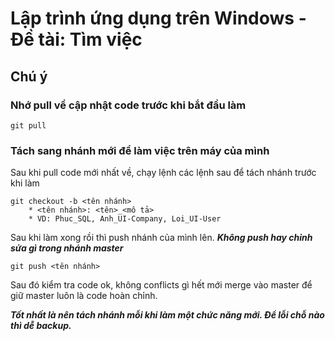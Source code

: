 # Lập trình ứng dụng trên Windows - Đề tài: Tìm việc

## Chú ý

### Nhớ pull về cập nhật code trước khi bắt đầu làm
```
git pull
```
### Tách sang nhánh mới để làm việc trên máy của mình

Sau khi pull code mới nhất về, chạy lệnh các lệnh sau để tách nhánh trước khi làm
```
git checkout -b <tên nhánh>
    * <tên nhánh>: <tên>_<mô tả>
    * VD: Phuc_SQL, Anh_UI-Company, Loi_UI-User
```
Sau khi làm xong rồi thì push nhánh của mình lên. ***Không push hay chỉnh sửa gì trong nhánh master***
```
git push <tên nhánh>
```
Sau đó kiểm tra code ok, không conflicts gì hết mới merge vào master để giữ master luôn là code hoàn chỉnh.

***Tốt nhất là nên tách nhánh mỗi khi làm một chức năng mới. Để lỗi chỗ nào thì dễ backup.***